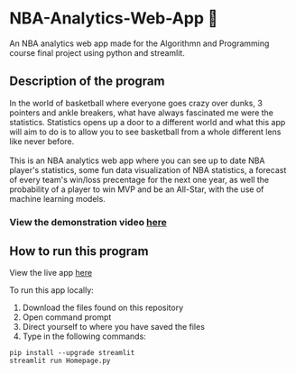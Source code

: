 # NBA-Analytics-Web-App :basketball:

An NBA analytics web app made for the Algorithmn and Programming course final project using python and streamlit.

## Description of the program
In the world of basketball where everyone goes crazy over dunks, 3 pointers and ankle breakers,
what have always fascinated me were the statistics. Statistics opens up a door to a different world and
what this app will aim to do is to allow you to see basketball from a whole different lens like never before.
<br><br>
This is an NBA analytics web app where you can see up to date NBA player's statistics, 
some fun data visualization of NBA statistics, a forecast of every team's win/loss precentage for the next one year, as well the probability
of a player to win MVP and be an All-Star, with the use of machine learning models.
<br>

### View the demonstration video [here](https://youtu.be/xwi-UGlQ9Jg)

## How to run this program
View the live app [here](https://francescoemmanuel-nba-analytics-web-app-homepage-l62jyi.streamlit.app/)

To run this app locally:
1. Download the files found on this repository
2. Open command prompt
3. Direct yourself to where you have saved the files
4. Type in the following commands: 
```
pip install --upgrade streamlit
streamlit run Homepage.py
```
